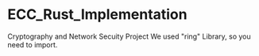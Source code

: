 # ECC_Rust_Implementation
Cryptography and Network Secuity Project
We used "ring" Library, so you need to import. 
